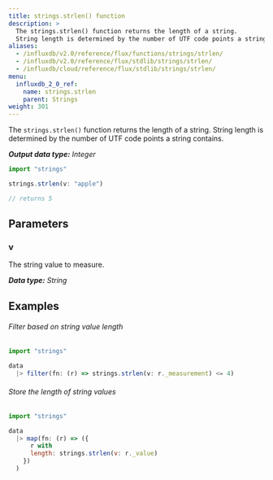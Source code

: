 ```yaml
---
title: strings.strlen() function
description: >
  The strings.strlen() function returns the length of a string.
  String length is determined by the number of UTF code points a string contains.
aliases:
  - /influxdb/v2.0/reference/flux/functions/strings/strlen/
  - /influxdb/v2.0/reference/flux/stdlib/strings/strlen/
  - /influxdb/cloud/reference/flux/stdlib/strings/strlen/
menu:
  influxdb_2_0_ref:
    name: strings.strlen
    parent: Strings
weight: 301
---
```


The `strings.strlen()` function returns the length of a string.
String length is determined by the number of UTF code points a string contains.

_**Output data type:** Integer_

```js
import "strings"

strings.strlen(v: "apple")

// returns 5
```

## Parameters

### v
The string value to measure.

_**Data type:** String_

## Examples

###### Filter based on string value length
```js
import "strings"

data
  |> filter(fn: (r) => strings.strlen(v: r._measurement) <= 4)
```

###### Store the length of string values
```js
import "strings"

data
  |> map(fn: (r) => ({
      r with
      length: strings.strlen(v: r._value)
    })
  )
```
